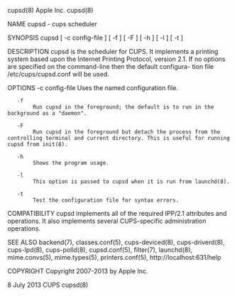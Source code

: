 cupsd(8)                                                                                          Apple Inc.                                                                                         cupsd(8)



NAME
       cupsd - cups scheduler

SYNOPSIS
       cupsd [ -c config-file ] [ -f ] [ -F ] [ -h ] [ -l ] [ -t ]

DESCRIPTION
       cupsd  is the scheduler for CUPS. It implements a printing system based upon the Internet Printing Protocol, version 2.1.  If no options are specified on the command-line then the default configura-
       tion file /etc/cups/cupsd.conf will be used.

OPTIONS
       -c config-file
            Uses the named configuration file.

       -f
            Run cupsd in the foreground; the default is to run in the background as a "daemon".

       -F
            Run cupsd in the foreground but detach the process from the controlling terminal and current directory. This is useful for running cupsd from init(8).

       -h
            Shows the program usage.

       -l
            This option is passed to cupsd when it is run from launchd(8).

       -t
            Test the configuration file for syntax errors.

COMPATIBILITY
       cupsd implements all of the required IPP/2.1 attributes and operations. It also implements several CUPS-specific administration operations.

SEE ALSO
       backend(7), classes.conf(5), cups-deviced(8), cups-driverd(8), cups-lpd(8), cups-polld(8), cupsd.conf(5), filter(7), launchd(8), mime.convs(5), mime.types(5), printers.conf(5),
       http://localhost:631/help

COPYRIGHT
       Copyright 2007-2013 by Apple Inc.



8 July 2013                                                                                          CUPS                                                                                            cupsd(8)
